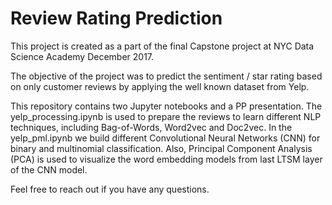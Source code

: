 # Review Rating Prediction
This project is created as a part of the final Capstone project at NYC Data Science Academy December 2017.

The objective of the project was to predict the sentiment / star rating based on only customer reviews by applying the well known dataset from Yelp. 

This repository contains two Jupyter notebooks and a PP presentation. The yelp_processing.ipynb is used to prepare the reviews to learn different NLP techniques, including Bag-of-Words, Word2vec and Doc2vec. 
In the yelp_pml.ipynb we build different Convolutional Neural Networks (CNN) for binary and multinomial classification. Also, Principal Component Analysis (PCA) is used to visualize the word embedding models from last LTSM layer of the CNN model.

Feel free to reach out if you have any questions. 

